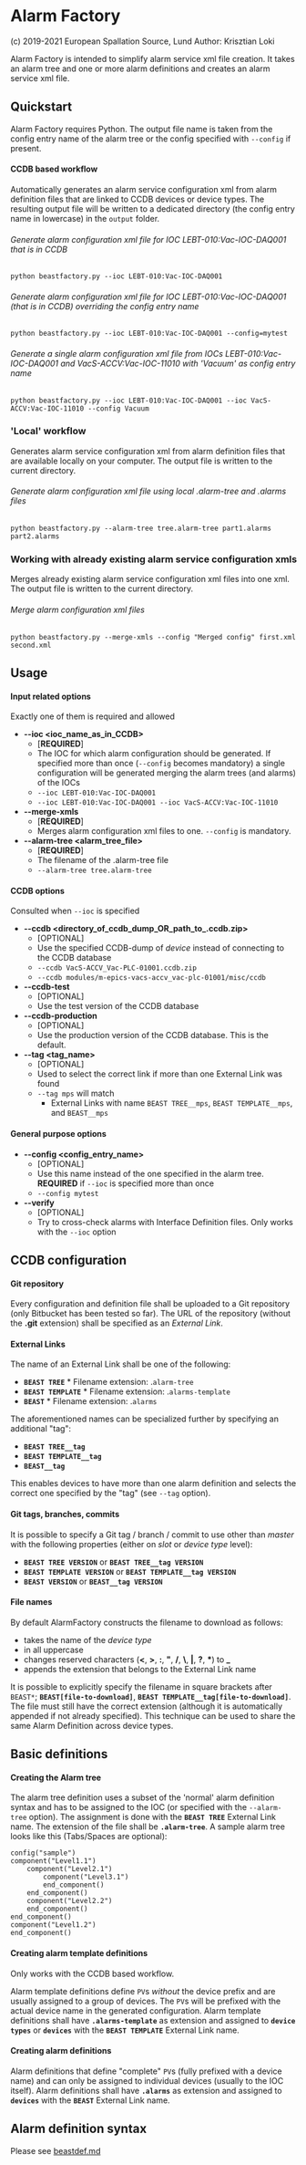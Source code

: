 # Alarm Factory
(c) 2019-2021 European Spallation Source, Lund
Author: Krisztian Loki

Alarm Factory is intended to simplify alarm service xml file creation.
It takes an alarm tree and one or more alarm definitions and creates an alarm service xml file.

## Quickstart

Alarm Factory requires Python.
The output file name is taken from the config entry name of the alarm tree or the config specified with `--config` if present.

#### CCDB based workflow

Automatically generates an alarm service configuration xml from alarm definition files that are linked to CCDB devices or device types.
The resulting output file will be written to a dedicated directory \(the config entry name in lowercase\) in the `output` folder.

###### Generate alarm configuration xml file for IOC LEBT-010:Vac-IOC-DAQ001 that is in CCDB
`python beastfactory.py --ioc LEBT-010:Vac-IOC-DAQ001`

###### Generate alarm configuration xml file for IOC LEBT-010:Vac-IOC-DAQ001 (that is in CCDB) overriding the config entry name
`python beastfactory.py --ioc LEBT-010:Vac-IOC-DAQ001 --config=mytest`

###### Generate a single alarm configuration xml file from IOCs LEBT-010:Vac-IOC-DAQ001 and VacS-ACCV:Vac-IOC-11010 with 'Vacuum' as config entry name
`python beastfactory.py --ioc LEBT-010:Vac-IOC-DAQ001 --ioc VacS-ACCV:Vac-IOC-11010 --config Vacuum`

### 'Local' workflow

Generates alarm service configuration xml from alarm definition files that are available locally on your computer. The output file is written to the current directory.

###### Generate alarm configuration xml file using local .alarm-tree and .alarms files
`python beastfactory.py --alarm-tree tree.alarm-tree part1.alarms part2.alarms`

### Working with already existing alarm service configuration xmls

Merges already existing alarm service configuration xml files into one xml. The output file is written to the current directory.

###### Merge alarm configuration xml files
`python beastfactory.py --merge-xmls --config "Merged config" first.xml second.xml`


## Usage

#### Input related options

Exactly one of them is required and allowed

*   **--ioc <ioc_name_as_in_CCDB>**
    *   \[**REQUIRED**\]
    *   The IOC for which alarm configuration should be generated. If specified more than once (`--config` becomes mandatory) a single configuration will be generated merging the alarm trees (and alarms) of the IOCs
    *   `--ioc LEBT-010:Vac-IOC-DAQ001`
    *   `--ioc LEBT-010:Vac-IOC-DAQ001 --ioc VacS-ACCV:Vac-IOC-11010`
*   **--merge-xmls**
    *   \[**REQUIRED**\]
    *   Merges alarm configuration xml files to one. `--config` is mandatory.
*   **--alarm-tree <alarm_tree_file>**
    *   \[**REQUIRED**\]
    *   The filename of the .alarm-tree file
    *   `--alarm-tree tree.alarm-tree`

#### CCDB options

Consulted when `--ioc` is specified

*   **--ccdb <directory_of_ccdb_dump_OR_path_to_.ccdb.zip>**
    *   \[OPTIONAL\]
    *   Use the specified CCDB-dump of _device_ instead of connecting to the CCDB database
    *   `--ccdb VacS-ACCV_Vac-PLC-01001.ccdb.zip`
    *   `--ccdb modules/m-epics-vacs-accv_vac-plc-01001/misc/ccdb`
*   **--ccdb-test**
    *   \[OPTIONAL\]
    *   Use the test version of the CCDB database
*   **--ccdb-production**
    *   \[OPTIONAL\]
    *   Use the production version of the CCDB database. This is the default.
*   **--tag <tag_name>**
    *   \[OPTIONAL\]
    *   Used to select the correct link if more than one External Link was found
    *   `--tag mps` will match
        *    External Links with name `BEAST TREE__mps`, `BEAST TEMPLATE__mps`, and `BEAST__mps`

#### General purpose options

*   **--config <config_entry_name>**
    *   \[OPTIONAL\]
    *   Use this name instead of the one specified in the alarm tree. **REQUIRED** if `--ioc` is specified more than once
    *   `--config mytest`
*   **--verify**
    *   \[OPTIONAL\]
    *   Try to cross-check alarms with Interface Definition files. Only works with the `--ioc` option

## CCDB configuration

#### Git repository

Every configuration and definition file shall be uploaded to a Git repository (only Bitbucket has been tested so far). The URL of the repository (without the **.git** extension) shall be specified as an _External Link_.

#### External Links

The name of an External Link shall be one of the following:

*    **`BEAST TREE`**
    *   Filename extension: .`alarm-tree`
*    **`BEAST TEMPLATE`**
    *   Filename extension: .`alarms-template`
*    **`BEAST`**
    *   Filename extension: .`alarms`

The aforementioned names can be specialized further by specifying an additional "tag":

*    **`BEAST TREE__tag`**
*    **`BEAST TEMPLATE__tag`**
*    **`BEAST__tag`**

This enables devices to have more than one alarm definition and selects the correct one specified by the "tag" (see `--tag` option).

#### Git tags, branches, commits

It is possible to specify a Git tag / branch / commit to use other than _master_ with the following properties (either on _slot_ or _device type_ level):

*    **`BEAST TREE VERSION`** or **`BEAST TREE__tag VERSION`**
*    **`BEAST TEMPLATE VERSION`** or **`BEAST TEMPLATE__tag VERSION`**
*    **`BEAST VERSION`** or **`BEAST__tag VERSION`**

#### File names

By default AlarmFactory constructs the filename to download as follows:

*    takes the name of the _device type_
*    in all uppercase
*    changes reserved characters (**<**, **>**, **:**, **"**, **/**, **\\**, **|**, **?**, **\***) to **_**
*    appends the extension that belongs to the External Link name

It is possible to explicitly specify the filename in square brackets after `BEAST*`; **`BEAST[file-to-download]`**, **`BEAST TEMPLATE__tag[file-to-download]`**. The file must still have the correct extension (although it is automatically appended if not already specified). This technique can be used to share the same Alarm Definition across device types.

## Basic definitions

#### Creating the Alarm tree

The alarm tree definition uses a subset of the 'normal' alarm definition syntax and has to be assigned to the IOC (or specified with the `--alarm-tree` option). The assignment is done with the **`BEAST TREE`** External Link name. The extension of the file shall be **`.alarm-tree`**. A sample alarm tree looks like this (Tabs/Spaces are optional):
```
config("sample")
component("Level1.1")
	component("Level2.1")
		component("Level3.1")
		end_component()
	end_component()
	component("Level2.2")
	end_component()
end_component()
component("Level1.2")
end_component()
```

#### Creating alarm template definitions

Only works with the CCDB based workflow.

Alarm template definitions define `PV`s _without_ the device prefix and are usually assigned to a group of devices. The `PV`s will be prefixed with the actual device name in the generated configuration. Alarm template definitions shall have **`.alarms-template`** as extension and assigned to **`device types`** or **`devices`** with the **`BEAST TEMPLATE`** External Link name.

#### Creating alarm definitions

Alarm definitions that define "complete" `PV`s (fully prefixed with a device name) and can only be assigned to individual devices (usually to the IOC itself). Alarm definitions shall have **`.alarms`** as extension and assigned to **`devices`** with the **`BEAST`** External Link name.

## Alarm definition syntax

Please see [beastdef.md](beastdef.md)
